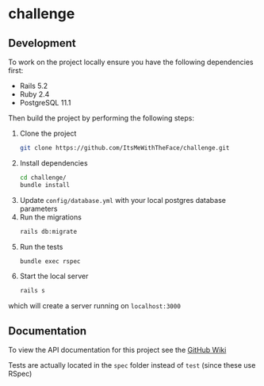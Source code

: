 # challenge

## Development
To work on the project locally ensure you have the following dependencies first:
- Rails 5.2
- Ruby 2.4
- PostgreSQL 11.1

Then build the project by performing the following steps:
1. Clone the project
   ```bash
   git clone https://github.com/ItsMeWithTheFace/challenge.git
   ```
2. Install dependencies
   ```bash
   cd challenge/
   bundle install
   ```
3. Update `config/database.yml` with your local postgres database parameters
4. Run the migrations
   ```bash
   rails db:migrate
   ```
5. Run the tests
   ```bash
   bundle exec rspec
   ```
6. Start the local server
   ```bash
   rails s
   ```

which will create a server running on `localhost:3000`

## Documentation
To view the API documentation for this project see the [GitHub Wiki](https://github.com/ItsMeWithTheFace/challenge/wiki)

Tests are actually located in the `spec` folder instead of `test` (since these use RSpec)
